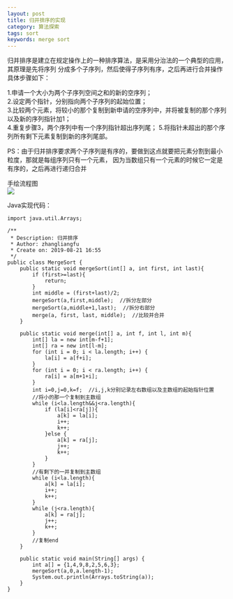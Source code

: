 ```yaml
---
layout: post
title: 归并排序的实现
category: 算法探索
tags: sort
keywords: merge sort
---
```

   归并排序是建立在规定操作上的一种排序算法，是采用分治法的一个典型的应用，其原理是先将序列
   分成多个子序列，然后使得子序列有序，之后再进行合并操作
   具体步骤如下：
   
   1.申请一个大小为两个子序列空间之和的新的空序列；  
   2.设定两个指针，分别指向两个子序列的起始位置；  
   3.比较两个元素，将较小的那个复制到新申请的空序列中，并将被复制的那个序列以及新的序列指针加1；  
   4.重复步骤3，两个序列中有一个序列指针超出序列尾；
   5.将指针未超出的那个序列所有剩下元素复制到新的序列尾部。
   
   PS：由于归并排序要求两个子序列是有序的，要做到这点就要把元素分割到最小粒度，那就是每组序列只有一个元素，
   因为当数组只有一个元素的时候它一定是有序的，之后再进行递归合并  

   手绘流程图  
   <img src="http://github-blog.oss-cn-shenzhen.aliyuncs.com/2019-08-21-2.jpg"/>

Java实现代码：
```
import java.util.Arrays;

/**
 * Description: 归并排序
 * Author: zhangliangfu
 * Create on: 2019-08-21 16:55
 */
public class MergeSort {
    public static void mergeSort(int[] a, int first, int last){
        if (first>=last){
            return;
        }
        int middle = (first+last)/2;
        mergeSort(a,first,middle);  //拆分左部分
        mergeSort(a,middle+1,last);  //拆分右部分
        merge(a, first, last, middle);  //比较并合并
    }

    public static void merge(int[] a, int f, int l, int m){
        int[] la = new int[m-f+1];
        int[] ra = new int[l-m];
        for (int i = 0; i < la.length; i++) {
            la[i] = a[f+i];
        }
        for (int i = 0; i < ra.length; i++) {
            ra[i] = a[m+1+i];
        }
        int i=0,j=0,k=f;  //i,j,k分别记录左右数组以及主数组的起始指针位置
        //将小的那一个复制到主数组
        while (i<la.length&&j<ra.length){
            if (la[i]<ra[j]){
                a[k] = la[i];
                i++;
                k++;
            }else {
                a[k] = ra[j];
                j++;
                k++;
            }
        }
        //有剩下的一并复制到主数组
        while (i<la.length){
            a[k] = la[i];
            i++;
            k++;
        }
        while (j<ra.length){
            a[k] = ra[j];
            j++;
            k++;
        }
        //复制end
    }

    public static void main(String[] args) {
        int a[] = {1,4,9,8,2,5,6,3};
        mergeSort(a,0,a.length-1);
        System.out.println(Arrays.toString(a));
    }
}

```